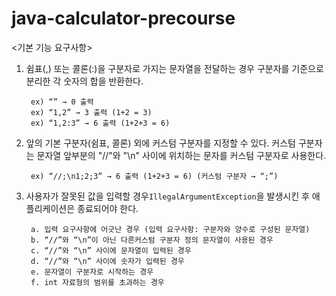 # java-calculator-precourse

<기본 기능 요구사항>

1. 쉼표(,) 또는 콜론(:)을 구분자로 가지는 문자열을 전달하는 경우 구분자를 기준으로 분리한 각 숫자의 합을 반환한다.

        ex) “” → 0 출력
        ex) “1,2” → 3 출력 (1+2 = 3)
        ex) “1,2:3” → 6 출력 (1+2+3 = 6)


2. 앞의 기본 구분자(쉼표, 콜론) 외에 커스텀 구분자를 지정할 수 있다.
   커스텀 구분자는 문자열 앞부분의 "//"와 "\n" 사이에 위치하는 문자를 커스텀 구분자로 사용한다.

        ex) “//;\n1;2;3” → 6 출력 (1+2+3 = 6) (커스텀 구분자 → “;”)


3. 사용자가 잘못된 값을 입력할 경우`IllegalArgumentException`을 발생시킨 후 애플리케이션은 종료되어야 한다.

        a. 입력 요구사항에 어긋난 경우 (입력 요구사항: 구분자와 양수로 구성된 문자열)
        b. “//”와 “\n”이 아닌 다른커스텀 구분자 정의 문자열이 사용된 경우
        c. “//”와 “\n” 사이에 문자열이 입력된 경우
        d. “//”와 “\n” 사이에 숫자가 입력된 경우
        e. 문자열이 구분자로 시작하는 경우
        f. int 자료형의 범위를 초과하는 경우